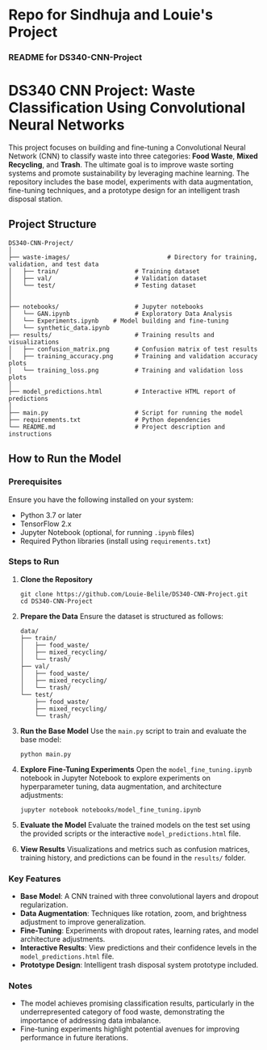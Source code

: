 # Repo for Sindhuja and Louie's Project 
### README for DS340-CNN-Project

# DS340 CNN Project: Waste Classification Using Convolutional Neural Networks

This project focuses on building and fine-tuning a Convolutional Neural Network (CNN) to classify waste into three categories: **Food Waste**, **Mixed Recycling**, and **Trash**. The ultimate goal is to improve waste sorting systems and promote sustainability by leveraging machine learning. The repository includes the base model, experiments with data augmentation, fine-tuning techniques, and a prototype design for an intelligent trash disposal station.

## Project Structure
```
DS340-CNN-Project/
│
├── waste-images/                           # Directory for training, validation, and test data
│   ├── train/                     # Training dataset
│   ├── val/                       # Validation dataset
│   └── test/                      # Testing dataset
│
│
├── notebooks/                     # Jupyter notebooks
│   └── GAN.ipynb                  # Exploratory Data Analysis
│   └── Experiments.ipynb    # Model building and fine-tuning
│   └── synthetic_data.ipynb
├── results/                       # Training results and visualizations
│   ├── confusion_matrix.png       # Confusion matrix of test results
│   ├── training_accuracy.png      # Training and validation accuracy plots
│   └── training_loss.png          # Training and validation loss plots
│
├── model_predictions.html         # Interactive HTML report of predictions
│
├── main.py                        # Script for running the model
├── requirements.txt               # Python dependencies
└── README.md                      # Project description and instructions
```

## How to Run the Model

### Prerequisites
Ensure you have the following installed on your system:
- Python 3.7 or later
- TensorFlow 2.x
- Jupyter Notebook (optional, for running `.ipynb` files)
- Required Python libraries (install using `requirements.txt`)

### Steps to Run

1. **Clone the Repository**
   ```
   git clone https://github.com/Louie-Belile/DS340-CNN-Project.git
   cd DS340-CNN-Project
   ```

2. **Prepare the Data**
   Ensure the dataset is structured as follows:
   ```
   data/
   ├── train/
   │   ├── food_waste/
   │   ├── mixed_recycling/
   │   └── trash/
   ├── val/
   │   ├── food_waste/
   │   ├── mixed_recycling/
   │   └── trash/
   └── test/
       ├── food_waste/
       ├── mixed_recycling/
       └── trash/
   ```

3. **Run the Base Model**
   Use the `main.py` script to train and evaluate the base model:
   ```
   python main.py
   ```

4. **Explore Fine-Tuning Experiments**
   Open the `model_fine_tuning.ipynb` notebook in Jupyter Notebook to explore experiments on hyperparameter tuning, data augmentation, and architecture adjustments:
   ```
   jupyter notebook notebooks/model_fine_tuning.ipynb
   ```

5. **Evaluate the Model**
   Evaluate the trained models on the test set using the provided scripts or the interactive `model_predictions.html` file.

6. **View Results**
   Visualizations and metrics such as confusion matrices, training history, and predictions can be found in the `results/` folder.

### Key Features
- **Base Model**: A CNN trained with three convolutional layers and dropout regularization.
- **Data Augmentation**: Techniques like rotation, zoom, and brightness adjustment to improve generalization.
- **Fine-Tuning**: Experiments with dropout rates, learning rates, and model architecture adjustments.
- **Interactive Results**: View predictions and their confidence levels in the `model_predictions.html` file.
- **Prototype Design**: Intelligent trash disposal system prototype included.

### Notes
- The model achieves promising classification results, particularly in the underrepresented category of food waste, demonstrating the importance of addressing data imbalance.
- Fine-tuning experiments highlight potential avenues for improving performance in future iterations.
